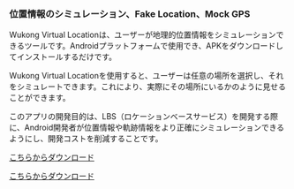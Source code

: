 <h3>位置情報のシミュレーション、Fake Location、Mock GPS</h3>

Wukong Virtual Locationは、ユーザーが地理的位置情報をシミュレーションできるツールです。Androidプラットフォームで使用でき、APKをダウンロードしてインストールするだけです。

Wukong Virtual Locationを使用すると、ユーザーは任意の場所を選択し、それをシミュレートできます。これにより、実際にその場所にいるかのように見せることができます。

このアプリの開発目的は、LBS（ロケーションベースサービス）を開発する際に、Android開発者が位置情報や軌跡情報をより正確にシミュレーションできるようにし、開発コストを削減することです。

<a href="https://www.123pan.com/s/k6bMjv-adiI.html" target="_blank">こちらからダウンロード</a>

<a href="https://wwnr.lanzouv.com/b0knhjugb" target="_blank">こちらからダウンロード</a>
